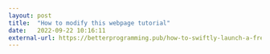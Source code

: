 ```yaml
---
layout: post
title:  "How to modify this webpage tutorial"
date:   2022-09-22 10:16:11
external-url: https://betterprogramming.pub/how-to-swiftly-launch-a-free-website-with-github-pages-9be6441fce61
---
```

